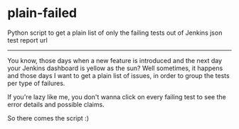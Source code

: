 plain-failed
============

Python script to get a plain list of only the failing tests out of Jenkins json test report url

----

You know, those days when a new feature is introduced and the next day your Jenkins dashboard is yellow as the sun?
Well sometimes, it happens and those days I want to get a plain list of issues, in order to group the tests per type of failures.

If you're lazy like me, you don't wanna click on every failing test to see the error details and possible claims.

So there comes the script :)
